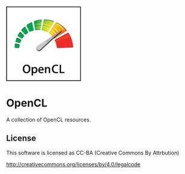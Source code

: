 ![alt tag](https://raw.githubusercontent.com/lateralblast/opencl/master/opencl_logo.png)

OpenCL
======

A collection of OpenCL resources.

License
-------

This software is licensed as CC-BA (Creative Commons By Attrbution)

http://creativecommons.org/licenses/by/4.0/legalcode